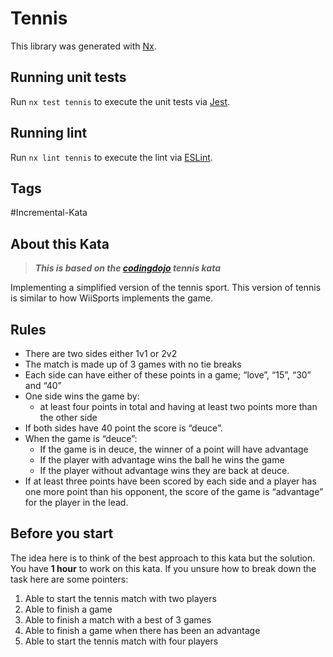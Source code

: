 # Tennis

This library was generated with [Nx](https://nx.dev).

## Running unit tests

Run `nx test tennis` to execute the unit tests via [Jest](https://jestjs.io).

## Running lint

Run `nx lint tennis` to execute the lint via [ESLint](https://eslint.org/).

## Tags

#Incremental-Kata

## About this Kata

> **_This is based on the [codingdojo](https://codingdojo.org/kata/Tennis/) tennis kata_**

Implementing a simplified version of the tennis sport.
This version of tennis is similar to how WiiSports implements the game.

## Rules

- There are two sides either 1v1 or 2v2
- The match is made up of 3 games with no tie breaks
- Each side can have either of these points in a game; “love”, “15”, “30” and “40”
- One side wins the game by:
  - at least four points in total and having at least two points more than the other side
- If both sides have 40 point the score is “deuce”.
- When the game is “deuce”:
  - If the game is in deuce, the winner of a point will have advantage 
  - If the player with advantage wins the ball he wins the game 
  - If the player without advantage wins they are back at deuce. 
- If at least three points have been scored by each side and a player has one more point than his opponent, the score of the game is “advantage” for the player in the lead.

## Before you start

The idea here is to think of the best approach to this kata but the solution.
You have **1 hour** to work on this kata. If you unsure how to break down the task here are some pointers:
1. Able to start the tennis match with two players
2. Able to finish a game
3. Able to finish a match with a best of 3 games
4. Able to finish a game when there has been an advantage
5. Able to start the tennis match with four players
